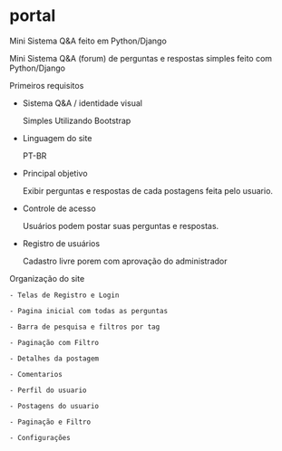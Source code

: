 # portal

Mini Sistema Q&amp;A feito em Python/Django

Mini Sistema Q&A (forum) de perguntas e respostas simples feito com Python/Django



Primeiros requisitos

- Sistema Q&A / identidade visual

  Simples Utilizando Bootstrap



- Linguagem do site

  PT-BR



- Principal objetivo

  Exibir perguntas e respostas de cada postagens feita pelo usuario.



- Controle de acesso

  Usuários podem postar suas perguntas e respostas.



- Registro de usuários

  Cadastro livre porem com aprovação do administrador



Organização do site

    - Telas de Registro e Login

    - Pagina inicial com todas as perguntas

    - Barra de pesquisa e filtros por tag

    - Paginação com Filtro

    - Detalhes da postagem

    - Comentarios

    - Perfil do usuario

    - Postagens do usuario

    - Paginação e Filtro

    - Configurações


